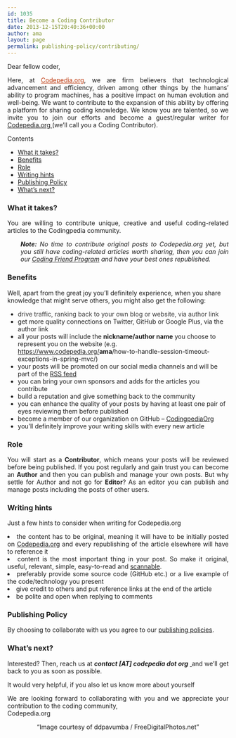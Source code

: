 ```yaml
---
id: 1035
title: Become a Coding Contributor
date: 2013-12-15T20:40:36+00:00
author: ama
layout: page
permalink: publishing-policy/contributing/
---
```

Dear fellow coder,

<p style="text-align: justify;">
  Here, at <a style="color: #bc360a;" title="Codepedia.org - about us" href="https://www.codepedia.org/about/" target="_blank">Codepedia.org</a>, we are firm believers that technological advancement and efficiency, driven among other things by the humans’ ability to program machines, has a positive impact on human evolution and well-being. We want to contribute to the expansion of this ability by offering a platform for sharing coding knowledge. We know you are talented, so we invite you to join our efforts and become a guest/regular writer for <a title="Codepedia.org, sharing coding knowledge" href="https://www.codepedia.org" target="_blank">Codepedia.org </a>(we&#8217;ll call you a Coding Contributor).
</p>

<div id="toc_container" class="no_bullets">
  <p class="toc_title">
    Contents
  </p>

  <ul class="toc_list">
    <li>
      <a href="#What_it_takes">What it takes?</a>
    </li>
    <li>
      <a href="#Benefits">Benefits</a>
    </li>
    <li>
      <a href="#Role">Role</a>
    </li>
    <li>
      <a href="#Writing_hints">Writing hints</a>
    </li>
    <li>
      <a href="#Publishing_Policy">Publishing Policy</a>
    </li>
    <li>
      <a href="#What8217s_next">What&#8217;s next?</a>
    </li>
  </ul>
</div>

<h3 style="text-align: justify;">
  <span id="What_it_takes">What it takes?</span>
</h3>

<p style="text-align: justify;">
  You are willing to contribute unique, creative and useful coding-related articles to the Codingpedia community.
</p>

<p style="text-align: justify; padding-left: 30px;">
  <em><strong>Note:</strong> No time to contribute original posts to Codepedia.org yet, but you still have coding-related articles worth sharing, then you can join our <a title="Coding Friend Program" href="https://www.codepedia.org/friends" target="_blank">Coding Friend Program</a> and have your best ones republished. </em>
</p>

<h3 style="text-align: justify;">
  <span id="Benefits">Benefits</span>
</h3>

Well, apart from the great joy you&#8217;ll definitely experience, when you share knowledge that might serve others, you might also get the following:

  * <span style="color: #3c3c3c;">drive traffic, ranking back to your own blog or website, via author link</span>
  * get more quality connections on Twitter, GitHub or Google Plus, via the author link
  * all your posts will include the <strong>nickname/author name</strong> you choose to represent you on the website (e.g. <a href="https://www.codepedia.org/ama/how-to-handle-session-timeout-exceptions-in-spring-mvc/">https://www.codepedia.org/<strong>ama</strong>/how-to-handle-session-timeout-exceptions-in-spring-mvc/</a>)
  * your posts will be promoted on our social media channels and will be part of the <a title="Codepedia.org - RSS feed" href="https://www.codepedia.org/feed.xml" target="_blank">RSS feed</a>
  * you can bring your own sponsors and adds for the articles you contribute
  * build a reputation and give something back to the community
  * you can enhance the quality of your posts by having at least one pair of eyes reviewing them before published
  * become a member of our organization on GitHub &#8211; <a title="https://github.com/Codingpedia" href="https://github.com/Codingpedia" target="_blank">CodingpediaOrg</a>
  * you&#8217;ll definitely improve your writing skills with every new article

### <span id="Role">Role</span>

<p style="text-align: justify;">
  You will start as a <strong>Contributor</strong>, which means your posts will be reviewed before being published. If you post regularly and gain trust you can become an <strong>Author</strong> and then you can publish and manage your own posts. But why settle for Author and not go for <strong>Editor</strong>? As an editor you can publish and manage posts including the posts of other users.
</p>

### <span id="Writing_hints">Writing hints</span>

Just a few hints to consider when writing for Codepedia.org

<li style="text-align: justify;">
  the content has to be original, meaning it will have to be initially posted on <a title="Codepedia.org, sharing coding knowledge" href="https://www.codepedia.org" target="_blank">Codepedia.org</a> and every republishing of the article elsewhere will have to reference it
</li>
<li style="text-align: justify;">
  content is the most important thing in your post. So make it original, useful, relevant, simple, easy-to-read and <a title="Make content scannable" href="https://www.problogger.net/archives/2005/08/19/writing-blog-content-make-it-scannable/https://" target="_blank">scannable</a>.
</li>
<li style="text-align: justify;">
  preferably provide some source code (GitHub etc.) or a live example of the code/technology you present
</li>
<li style="text-align: justify;">
  give credit to others and put reference links at the end of the article
</li>
<li style="text-align: justify;">
  be polite and open when replying to comments
</li>

### <span id="Publishing_Policy">Publishing Policy</span>

By choosing to collaborate with us you agree to our <a title="Publishing policy" href="https://www.codepedia.org/contributors/publishing-policy/" target="_blank">publishing policies</a>.

<h3 style="text-align: justify;">
  <span id="What8217s_next">What&#8217;s next?</span>
</h3>

<p style="text-align: justify;">
  Interested? Then, reach us at <em><strong>contact [AT] codepedia dot org</strong></em> <a title="Mail us" href="mailto: contact@codepedia.org" target="_blank"> </a>and we&#8217;ll get back to you as soon as possible.
</p>

<p style="text-align: justify;">
  It would very helpful, if you also let us know more about yourself
</p>

<p style="text-align: justify;">
  We are looking forward to collaborating with you and we appreciate your contribution to the coding community,<br /> Codepedia.org
</p>

<p style="text-align: center;">
  &#8220;Image courtesy of ddpavumba / FreeDigitalPhotos.net&#8221;
</p>
